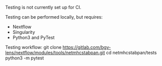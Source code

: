 Testing is not currently set up for CI.

Testing can be performed locally, but requires:
- Nextflow
- Singularity
- Python3 and PyTest

Testing workflow:
git clone https://gitlab.com/bgv-lens/nextflow/modules/tools/netmhcstabpan.git
cd netmhcstabpan/tests
python3 -m pytest
